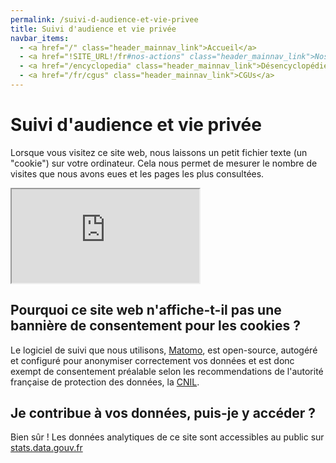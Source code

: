 ```yaml
---
permalink: /suivi-d-audience-et-vie-privee
title: Suivi d'audience et vie privée
navbar_items:
  - <a href="/" class="header_mainnav_link">Accueil</a>
  - <a href="!SITE_URL!/fr#nos-actions" class="header_mainnav_link">Nos actions</a>
  - <a href="/encyclopedia" class="header_mainnav_link">Désencyclopédie</a>
  - <a href="/fr/cgus" class="header_mainnav_link">CGUs</a>
---
```


# Suivi d'audience et vie privée

Lorsque vous visitez ce site web, nous laissons un petit fichier texte (un "cookie") sur votre ordinateur. Cela nous permet de mesurer le nombre de visites que nous avons eues et les pages les plus consultées.
<iframe src="https://stats.data.gouv.fr/index.php?module=CoreAdminHome&action=optOut&language=en&backgroundColor=&fontColor=&fontSize=&fontFamily=helvetica%20neue"></iframe>

## Pourquoi ce site web n'affiche-t-il pas une bannière de consentement pour les cookies ?

Le logiciel de suivi que nous utilisons, <a href="https://www.matomo.org">Matomo</a>, est open-source, autogéré et configuré pour anonymiser correctement vos données et est donc exempt de consentement préalable selon les recommendations de l'autorité française de protection des données, la <a href="https://www.cnil.fr/fr/solutions-pour-la-mesure-daudience" hreflang="fr-FR"><abbr>CNIL</abbr></a>.

## Je contribue à vos données, puis-je y accéder ?

Bien sûr ! Les données analytiques de ce site sont accessibles au public sur <a href="https://stats.data.gouv.fr/index.php?module=CoreHome&action=index&idSite=89&period=range&date=previous30">stats.data.gouv.fr</a>